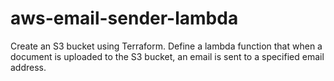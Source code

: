 # aws-email-sender-lambda
Create an S3 bucket using Terraform. Define a lambda function that when a document is uploaded to the S3 bucket, an email is sent to a specified email address.
